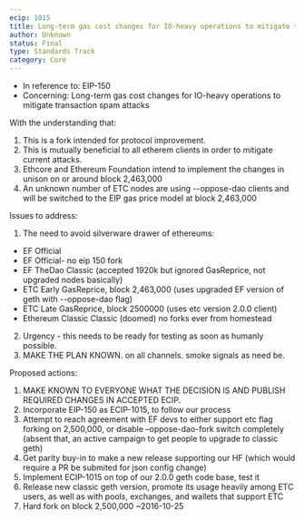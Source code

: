 ```yaml
---
ecip: 1015
title: Long-term gas cost changes for IO-heavy operations to mitigate transaction spam attacks
author: Unknown
status: Final
type: Standards Track
category: Core
---
```


* In reference to: EIP-150
* Concerning: Long-term gas cost changes for IO-heavy operations to
  mitigate transaction spam attacks

With the understanding that:

1. This is a fork intended for protocol improvement.
2. This is mutually beneficial to all etherem clients in order to mitigate current attacks.
3. Ethcore and Ethereum Foundation intend to implement the changes in
   unison on or around block 2,463,000
4. An unknown number of ETC nodes are using --oppose-dao clients and
   will be switched to the EIP gas price model at block 2,463,000

Issues to address:

1. The need to avoid silverware drawer of ethereums:
  * EF Official
  * EF Official- no eip 150 fork
  * EF TheDao Classic (accepted 1920k but ignored GasReprice, not upgraded nodes basically)
  * ETC Early GasReprice, block 2,463,000 (uses upgraded EF version of geth with --oppose-dao flag)
  * ETC Late GasReprice, block 2500000 (uses etc version 2.0.0 client)
  * Ethereum Classic Classic (doomed) no forks ever from homestead
2. Urgency - this needs to be ready for testing as soon as humanly possible.
3. MAKE THE PLAN KNOWN. on all channels. smoke signals as need be.

Proposed actions:

1. MAKE KNOWN TO EVERYONE WHAT THE DECISION IS AND PUBLISH REQUIRED CHANGES IN ACCEPTED ECIP. 
2. Incorporate EIP-150 as ECIP-1015, to follow our process
3. Attempt to reach agreement with EF devs to either support etc flag forking on 2,500,000, or disable –oppose-dao-fork switch completely (absent that, an active campaign to get people to upgrade to classic geth)
4. Get parity buy-in to make a new release supporting our HF (which would require a PR be submited for json config change)
5. Implement ECIP-1015 on top of our 2.0.0 geth code base, test it
6. Release new classic geth version, promote its usage heavily among ETC users, as well as with pools, exchanges, and wallets that support ETC
7. Hard fork on block 2,500,000 ~2016-10-25
